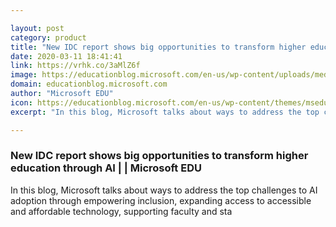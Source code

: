 ```yaml
---

layout: post
category: product
title: "New IDC report shows big opportunities to transform higher education through AI"
date: 2020-03-11 18:41:41
link: https://vrhk.co/3aMlZ6f
image: https://educationblog.microsoft.com/en-us/wp-content/uploads/media/AI_Inclusion-Hero.jpg
domain: educationblog.microsoft.com
author: "Microsoft EDU"
icon: https://educationblog.microsoft.com/en-us/wp-content/themes/msedu/theme/img/favicons/apple-icon-57x57.png
excerpt: "In this blog, Microsoft talks about ways to address the top challenges to AI adoption through empowering inclusion, expanding access to accessible and affordable technology, supporting faculty and sta"

---
```


### New IDC report shows big opportunities to transform higher education through AI | | Microsoft EDU

In this blog, Microsoft talks about ways to address the top challenges to AI adoption through empowering inclusion, expanding access to accessible and affordable technology, supporting faculty and sta